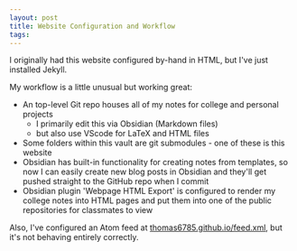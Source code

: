 ```yaml
---
layout: post
title: Website Configuration and Workflow
tags:
---
```

I originally had this website configured by-hand in HTML, but I've just installed Jekyll.

My workflow is a little unusual but working great:
- An top-level Git repo houses all of my notes for college and personal projects
	- I primarily edit this via Obsidian (Markdown files)
	- but also use VScode for LaTeX and HTML files
- Some folders within this vault are git submodules - one of these is this website
- Obsidian has built-in functionality for creating notes from templates, so now I can easily create new blog posts in Obsidian and they'll get pushed straight to the GitHub repo when I commit
- Obsidian plugin 'Webpage HTML Export' is configured to render my college notes into HTML pages and put them into one of the public repositories for classmates to view

Also, I've configured an Atom feed at [thomas6785.github.io/feed.xml](https://thomas6785.github.io/feed.xml "Why are you reading the tooltip?"), but it's not behaving entirely correctly.